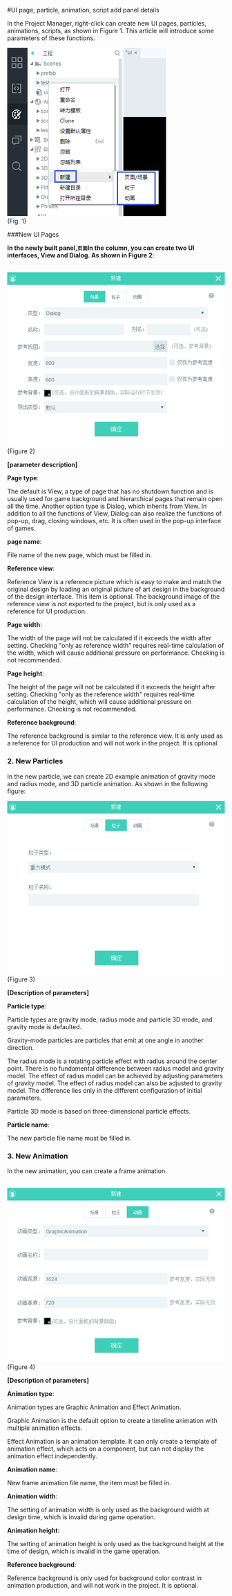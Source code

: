 #UI page, particle, animation, script add panel details

In the Project Manager, right-click can create new UI pages, particles, animations, scripts, as shown in Figure 1. This article will introduce some parameters of these functions.

​![blob.png](img/1.png)<br/>
(Fig. 1)



###New UI Pages

**In the newly built panel,`页面`In the column, you can create two UI interfaces, View and Dialog. As shown in Figure 2**:



​        ![blob.png](img/2.png)<br/>
(Figure 2)

**[parameter description]**

**Page type**:

The default is View, a type of page that has no shutdown function and is usually used for game background and hierarchical pages that remain open all the time. Another option type is Dialog, which inherits from View. In addition to all the functions of View, Dialog can also realize the functions of pop-up, drag, closing windows, etc. It is often used in the pop-up interface of games.

**page name**:

File name of the new page, which must be filled in.

**Reference view**:

Reference View is a reference picture which is easy to make and match the original design by loading an original picture of art design in the background of the design interface. This item is optional. The background image of the reference view is not exported to the project, but is only used as a reference for UI production.

**Page width**:

The width of the page will not be calculated if it exceeds the width after setting. Checking "only as reference width" requires real-time calculation of the width, which will cause additional pressure on performance. Checking is not recommended.

**Page height**:

The height of the page will not be calculated if it exceeds the height after setting. Checking "only as the reference width" requires real-time calculation of the height, which will cause additional pressure on performance. Checking is not recommended.

**Reference background**:

The reference background is similar to the reference view. It is only used as a reference for UI production and will not work in the project. It is optional.





### **2. New Particles**

In the new particle, we can create 2D example animation of gravity mode and radius mode, and 3D particle animation. As shown in the following figure:

​![blob.png](img/3.png)<br/>
(Figure 3)

**[Description of parameters]**

**Particle type**:

Particle types are gravity mode, radius mode and particle 3D mode, and gravity mode is defaulted.

Gravity-mode particles are particles that emit at one angle in another direction.

The radius mode is a rotating particle effect with radius around the center point. There is no fundamental difference between radius model and gravity model. The effect of radius model can be achieved by adjusting parameters of gravity model. The effect of radius model can also be adjusted to gravity model. The difference lies only in the different configuration of initial parameters.

Particle 3D mode is based on three-dimensional particle effects.

**Particle name**:

The new particle file name must be filled in.





### **3. New Animation**

In the new animation, you can create a frame animation.



​        ![blob.png](img/4.png)<br/>
(Figure 4)

**[Description of parameters]**

**Animation type**:

Animation types are Graphic Animation and Effect Animation.

Graphic Animation is the default option to create a timeline animation with multiple animation effects.

Effect Animation is an animation template. It can only create a template of animation effect, which acts on a component, but can not display the animation effect independently.

**Animation name**:

New frame animation file name, the item must be filled in.

**Animation width**:

The setting of animation width is only used as the background width at design time, which is invalid during game operation.

**Animation height**:

The setting of animation height is only used as the background height at the time of design, which is invalid in the game operation.

**Reference background**:

Reference background is only used for background color contrast in animation production, and will not work in the project. It is optional.

